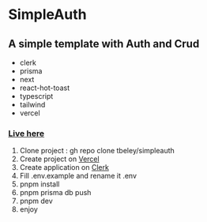 # SimpleAuth

## A simple template with Auth and Crud

- clerk
- prisma
- next
- react-hot-toast
- typescript
- tailwind
- vercel

### [Live here](https://simpleauth-three.vercel.app/)

1.  Clone project : gh repo clone tbeley/simpleauth
2.  Create project on [Vercel](https://vercel.com/new)
4.  Create application on [Clerk](https://dashboard.clerk.com/apps/new)
5.  Fill .env.example and rename it .env
6.  pnpm install
7.  pnpm prisma db push
8.  pnpm dev
9.  enjoy
